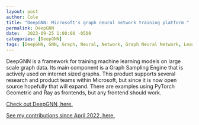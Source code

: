 ```yaml
---
layout: post
author: Cole
title: "DeepGNN: Microsoft's graph neural network training platform."
permalink: DeepGNN
date:   2023-09-25 1:00:00 -0500
categories: [DeepGNN]
tags: [DeepGNN, GNN, Graph, Neural, Network, Graph Neural Network, Learning, Deep, Deep Learning, DL, Artificial, ANN, Machine, Machine Learning, GraphSAGE, experiment, Numpy, Python, PyTorch, Tensorflow, Scientific, Scientific Computing, Scientific Programming, Computing, Programming, Review, Documentation]
---
```


DeepGNN is a framework for training machine learning models on large scale graph data.
Its main component is a Graph Sampling Engine that is actively used on internet sized graphs.
This product supports several research and product teams within Microsoft, but since it is now open source hopefully that will expand.
There are examples using PyTorch Geometric and Ray as frontends, but any frontend should work.

[Check out DeepGNN, here.](https://github.com/microsoft/DeepGNN/)

[See my contributions since April 2022, here.](https://github.com/microsoft/DeepGNN/pulls?q=is%3Apr+author%3Acoledie+)
